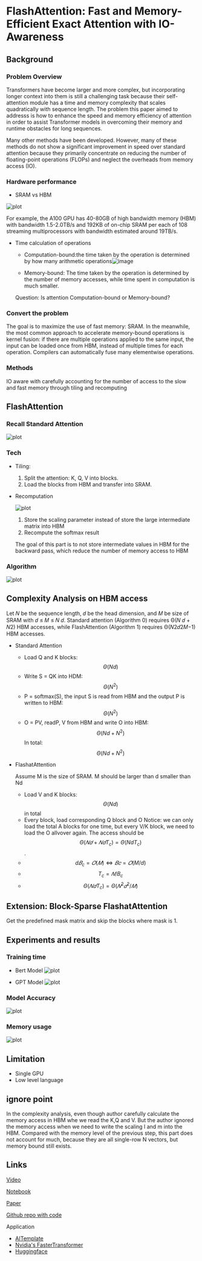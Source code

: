# FlashAttention: Fast and Memory-Efficient Exact Attention with IO-Awareness


## Background

### Problem Overview

Transformers have become larger and more complex, but incorporating longer context into them is still a challenging task because their self-attention module has a time and memory complexity that scales quadratically with sequence length. The problem this paper aimed to addresss is how to enhance the speed and memory efficiency of attention in order to assist Transformer models in overcoming their memory and runtime obstacles for long sequences.

Many other methods have been developed. However, many of these methods do not show a significant improvement in speed over standard attention because they primarily concentrate on reducing the number of floating-point operations (FLOPs) and neglect the overheads from memory access (IO).


### Hardware performance 

* SRAM vs HBM

![plot](https://github.com/yueguo1997/Flashattention_paper_presentation/blob/17782d32252de3ba7d854dbdfa9eb3108829bbb9/image1.png)

   For example, the A100 GPU has 40-80GB of high bandwidth memory (HBM) with bandwidth 1.5-2.0TB/s and 192KB of on-chip SRAM per each of 108 streaming         multiprocessors with bandwidth estimated around 19TB/s.


* Time calculation of operations
    * Computation-bound:the time taken by the operation is determined by how many arithmetic operations![image](https://user-images.githubusercontent.com/89158310/227127445-a7aa2a4a-d68d-4125-b7f9-f8bbe1b64949.png)

    * Memory-bound: 
      The time taken by the operation is determined by the number of memory accesses, while time spent in computation is much smaller. 
   
    Question:
    Is attention Computation-bound or Memory-bound? 


### Convert the problem
The goal is to maximize the use of fast memory: SRAM. In the meanwhile, the most common approach to accelerate memory-bound operations is kernel fusion: if there are multiple operations applied to the same input, the input can be loaded once from HBM, instead of multiple times for each operation. Compilers can automatically fuse many elementwise operations. 


### Methods
IO aware with carefully accounting for the number of access to the slow and fast memory through tiling and recomputing




## FlashAttention

### Recall Standard Attention
![plot](https://github.com/yueguo1997/Flashattention_paper_presentation/blob/c49e4ad099f488b020e449a2b4ac9263ee9747f0/image2.png)



### Tech

* Tiling: 

  1. Split the attention: K, Q, V into blocks. 
  2. Load the blocks from HBM and transfer into SRAM. 


* Recomputation


   ![plot](https://github.com/yueguo1997/Flashattention_paper_presentation/blob/417cbb5e26bd617cb6bfe50c4cbfbc7933d6b8af/Screen%20Shot%202023-03-21%20at%209.35.30%20PM.png)

  1. Store the scaling parameter instead of store the large intermediate matrix into HBM
  2. Recompute the softmax result

     
  
  The goal of this part is to not store intermediate values in HBM for the backward pass, which reduce the number of memory access to HBM


### Algorithm


![plot](https://github.com/yueguo1997/Flashattention_paper_presentation/blob/c49e4ad099f488b020e449a2b4ac9263ee9747f0/image3.png)



## Complexity Analysis on HBM access
Let 𝑁 be the sequence length, 𝑑 be the head dimension, and 𝑀 be size of SRAM with 𝑑 ≤ 𝑀 ≤ 𝑁 𝑑. Standard attention (Algorithm 0) requires Θ(𝑁 𝑑 + 𝑁2) HBM accesses, while FlashAttention (Algorithm 1) requires Θ(𝑁2𝑑2𝑀−1) HBM accesses.


* Standard Attention

  * Load Q and K blocks: $$\Theta(Nd)$$
  * Write S = QK into HDM:  $$\Theta(N^2)$$
  * P = softmax(S), the input S is read from HBM and the output P is written to HBM: $$\Theta(N^2)$$
  * O = PV, readP, V from HBM and write O into HBM: $$\Theta(Nd + N^2)$$
  In total: $$\Theta(Nd + N^2)$$

* FlashatAttention
  
  Assume M is the size of SRAM. M should be larger than d smaller than Nd

  * Load V and K blocks: $$\Theta(Nd)$$ in total
  * Every block, load corresponding Q block and O
    Notice: we can only load the total A blocks for one time, but every V/K block, we need to load the O allvover again. The access should be $$\Theta(𝑁 𝑑 + 𝑁𝑑T_c) = \Theta(NdT_c)$$.
  * $$d𝐵_c = 𝑂(𝑀) ⇔ 𝐵𝑐 = 𝑂(M/d)$$
  * $$T_c =𝑁/B_c$$
  * $$\Theta(𝑁𝑑T_c) = Θ(𝑁^2𝑑^2/𝑀)$$


## Extension: Block-Sparse FlashatAttention

Get the predefined mask matrix and skip the blocks where mask is 1.


## Experiments and results

### Training time
* Bert Model
![plot](https://github.com/yueguo1997/Flashattention_paper_presentation/blob/da7c230dcb62b3581253fbad3642454baf0f24a3/Screen%20Shot%202023-03-21%20at%209.21.36%20PM.png)

* GPT Model
![plot](https://github.com/yueguo1997/Flashattention_paper_presentation/blob/417cbb5e26bd617cb6bfe50c4cbfbc7933d6b8af/Screen%20Shot%202023-03-21%20at%209.21.46%20PM.png)

### Model Accuracy
![plot](https://github.com/yueguo1997/Flashattention_paper_presentation/blob/417cbb5e26bd617cb6bfe50c4cbfbc7933d6b8af/Screen%20Shot%202023-03-21%20at%209.22.07%20PM.png)


### Memory usage
![plot](https://github.com/yueguo1997/Flashattention_paper_presentation/blob/417cbb5e26bd617cb6bfe50c4cbfbc7933d6b8af/Screen%20Shot%202023-03-21%20at%209.22.56%20PM.png)


## Limitation
* Single GPU
* Low level language

## ignore point
In the complexity analysis, even though author carefully calculate the memory access in HBM whe we read the K,Q and V. But the author ignored the memory access when we need to write the scaling l and m into the HBM. Compared with the memory level of the previous step, this part does not account for much, because they are all single-row N vectors, but memory bound still exists. 


## Links

[Video](https://drive.google.com/file/d/1ifDY1vJ79rDCfUspbb3kblEcLv5faysq/view?usp=sharing)

[Notebook](https://github.com/yueguo1997/Flashattention_paper_presentation/blob/1fec30343ba23af8ba731d763efafac25f6693b3/Flashattention.ipynb)

[Paper](https://arxiv.org/pdf/2205.14135.pdf)

[Github repo with code](https://github.com/HazyResearch/flash-attention)


Application

* [AITemplate](https://ai.facebook.com/blog/gpu-inference-engine-nvidia-amd-open-source/) 
* [Nvidia's FasterTransformer](https://github.com/NVIDIA/FasterTransformer)
* [Huggingface](https://github.com/huggingface/transformers)






